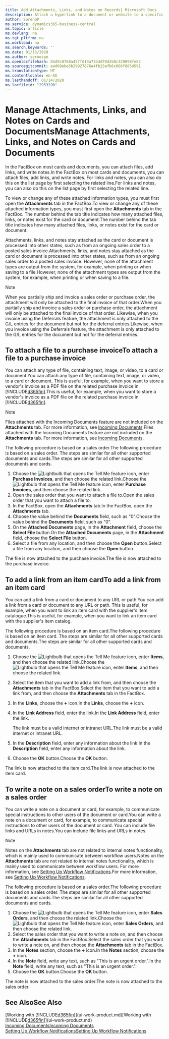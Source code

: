 ```yaml
---
title: Add Attachments, Links, and Notes on Records| Microsoft Docs
description: Attach a hyperlink to a document or website to a specific record, such as a customer or document.
author: SorenGP
ms.service: dynamics365-business-central
ms.topic: article
ms.devlang: na
ms.tgt_pltfrm: na
ms.workload: na
ms.search.keywords: ''
ms.date: 01/13/2020
ms.author: sgroespe
ms.openlocfilehash: 84d9c0768a457fd13a73b3d70d2b8c329098fe82
ms.sourcegitcommit: ead69ebe5b29927876a4fb23afb6c066f8854591
ms.translationtype: HT
ms.contentlocale: en-AU
ms.lasthandoff: 01/14/2020
ms.locfileid: "2953290"
---
```

# <a name="manage-attachments-links-and-notes-on-cards-and-documents"></a><span data-ttu-id="338f1-103">Manage Attachments, Links, and Notes on Cards and Documents</span><span class="sxs-lookup"><span data-stu-id="338f1-103">Manage Attachments, Links, and Notes on Cards and Documents</span></span>

<span data-ttu-id="338f1-104">In the FactBox on most cards and documents, you can attach files, add links, and write notes.</span><span class="sxs-lookup"><span data-stu-id="338f1-104">In the FactBox on most cards and documents, you can attach files, add links, and write notes.</span></span> <span data-ttu-id="338f1-105">For links and notes, you can also do this on the list page by first selecting the related line.</span><span class="sxs-lookup"><span data-stu-id="338f1-105">For links and notes, you can also do this on the list page by first selecting the related line.</span></span>

<span data-ttu-id="338f1-106">To view or change any of these attached information types, you must first open the **Attachments** tab in the FactBox.</span><span class="sxs-lookup"><span data-stu-id="338f1-106">To view or change any of these attached information types, you must first open the **Attachments** tab in the FactBox.</span></span> <span data-ttu-id="338f1-107">The number behind the tab title indicates how many attached files, links, or notes exist for the card or document.</span><span class="sxs-lookup"><span data-stu-id="338f1-107">The number behind the tab title indicates how many attached files, links, or notes exist for the card or document.</span></span>

<span data-ttu-id="338f1-108">Attachments, links, and notes stay attached as the card or document is processed into other states, such as from an ongoing sales order to a posted sales invoice.</span><span class="sxs-lookup"><span data-stu-id="338f1-108">Attachments, links, and notes stay attached as the card or document is processed into other states, such as from an ongoing sales order to a posted sales invoice.</span></span> <span data-ttu-id="338f1-109">However, none of the attachment types are output from the system, for example, when printing or when saving to a file.</span><span class="sxs-lookup"><span data-stu-id="338f1-109">However, none of the attachment types are output from the system, for example, when printing or when saving to a file.</span></span>

> [!NOTE]
> <span data-ttu-id="338f1-110">When you partially ship and invoice a sales order or purchase order, the attachment will only be attached to the final invoice of that order.</span><span class="sxs-lookup"><span data-stu-id="338f1-110">When you partially ship and invoice a sales order or purchase order, the attachment will only be attached to the final invoice of that order.</span></span> <span data-ttu-id="338f1-111">Likewise, when you invoice using the Deferrals feature, the attachment is only attached to the G/L entries for the document but not for the deferral entries.</span><span class="sxs-lookup"><span data-stu-id="338f1-111">Likewise, when you invoice using the Deferrals feature, the attachment is only attached to the G/L entries for the document but not for the deferral entries.</span></span>

## <a name="to-attach-a-file-to-a-purchase-invoice"></a><span data-ttu-id="338f1-112">To attach a file to a purchase invoice</span><span class="sxs-lookup"><span data-stu-id="338f1-112">To attach a file to a purchase invoice</span></span>
<span data-ttu-id="338f1-113">You can attach any type of file, containing text, image, or video, to a card or document.</span><span class="sxs-lookup"><span data-stu-id="338f1-113">You can attach any type of file, containing text, image, or video, to a card or document.</span></span> <span data-ttu-id="338f1-114">This is useful, for example, when you want to store a vendor's invoice as a PDF file on the related purchase invoice in [!INCLUDE[d365fin](includes/d365fin_md.md)].</span><span class="sxs-lookup"><span data-stu-id="338f1-114">This is useful, for example, when you want to store a vendor's invoice as a PDF file on the related purchase invoice in [!INCLUDE[d365fin](includes/d365fin_md.md)].</span></span>

> [!NOTE]
> <span data-ttu-id="338f1-115">Files attached with the Incoming Documents feature are not included on the **Attachments** tab. For more information, see [Incoming Documents](across-income-documents.md).</span><span class="sxs-lookup"><span data-stu-id="338f1-115">Files attached with the Incoming Documents feature are not included on the **Attachments** tab. For more information, see [Incoming Documents](across-income-documents.md).</span></span>

<span data-ttu-id="338f1-116">The following procedure is based on a sales order.</span><span class="sxs-lookup"><span data-stu-id="338f1-116">The following procedure is based on a sales order.</span></span> <span data-ttu-id="338f1-117">The steps are similar for all other supported documents and cards.</span><span class="sxs-lookup"><span data-stu-id="338f1-117">The steps are similar for all other supported documents and cards.</span></span>

1. <span data-ttu-id="338f1-118">Choose the ![Lightbulb that opens the Tell Me feature](media/ui-search/search_small.png "Tell me what you want to do") icon, enter **Purchase Invoices**, and then choose the related link.</span><span class="sxs-lookup"><span data-stu-id="338f1-118">Choose the ![Lightbulb that opens the Tell Me feature](media/ui-search/search_small.png "Tell me what you want to do") icon, enter **Purchase Invoices**, and then choose the related link.</span></span>
2. <span data-ttu-id="338f1-119">Open the sales order that you want to attach a file to.</span><span class="sxs-lookup"><span data-stu-id="338f1-119">Open the sales order that you want to attach a file to.</span></span>
3. <span data-ttu-id="338f1-120">In the FactBox, open the **Attachments** tab.</span><span class="sxs-lookup"><span data-stu-id="338f1-120">In the FactBox, open the **Attachments** tab.</span></span>
4. <span data-ttu-id="338f1-121">Choose the value behind the **Documents** field, such as "0".</span><span class="sxs-lookup"><span data-stu-id="338f1-121">Choose the value behind the **Documents** field, such as "0".</span></span>
5. <span data-ttu-id="338f1-122">On the **Attached Documents** page, in the **Attachment** field, choose the **Select File** button.</span><span class="sxs-lookup"><span data-stu-id="338f1-122">On the **Attached Documents** page, in the **Attachment** field, choose the **Select File** button.</span></span>
5. <span data-ttu-id="338f1-123">Select a file from any location, and then choose the **Open** button.</span><span class="sxs-lookup"><span data-stu-id="338f1-123">Select a file from any location, and then choose the **Open** button.</span></span>

<span data-ttu-id="338f1-124">The file is now attached to the purchase invoice.</span><span class="sxs-lookup"><span data-stu-id="338f1-124">The file is now attached to the purchase invoice.</span></span>

## <a name="to-add-a-link-from-an-item-card"></a><span data-ttu-id="338f1-125">To add a link from an item card</span><span class="sxs-lookup"><span data-stu-id="338f1-125">To add a link from an item card</span></span>
<span data-ttu-id="338f1-126">You can add a link from a card or document to any URL or path.</span><span class="sxs-lookup"><span data-stu-id="338f1-126">You can add a link from a card or document to any URL or path.</span></span> <span data-ttu-id="338f1-127">This is useful, for example, when you want to link an item card with the supplier's item catalogue.</span><span class="sxs-lookup"><span data-stu-id="338f1-127">This is useful, for example, when you want to link an item card with the supplier's item catalog.</span></span>

<span data-ttu-id="338f1-128">The following procedure is based on an item card.</span><span class="sxs-lookup"><span data-stu-id="338f1-128">The following procedure is based on an item card.</span></span> <span data-ttu-id="338f1-129">The steps are similar for all other supported cards and documents.</span><span class="sxs-lookup"><span data-stu-id="338f1-129">The steps are similar for all other supported cards and documents.</span></span>

1. <span data-ttu-id="338f1-130">Choose the ![Lightbulb that opens the Tell Me feature](media/ui-search/search_small.png "Tell me what you want to do") icon, enter **Items**, and then choose the related link.</span><span class="sxs-lookup"><span data-stu-id="338f1-130">Choose the ![Lightbulb that opens the Tell Me feature](media/ui-search/search_small.png "Tell me what you want to do") icon, enter **Items**, and then choose the related link.</span></span>
2. <span data-ttu-id="338f1-131">Select the item that you want to add a link from, and then choose the **Attachments** tab in the FactBox.</span><span class="sxs-lookup"><span data-stu-id="338f1-131">Select the item that you want to add a link from, and then choose the **Attachments** tab in the FactBox.</span></span>
3. <span data-ttu-id="338f1-132">In the **Links**, choose the **+** icon.</span><span class="sxs-lookup"><span data-stu-id="338f1-132">In the **Links**, choose the **+** icon.</span></span>
4. <span data-ttu-id="338f1-133">In the **Link Address** field, enter the link.</span><span class="sxs-lookup"><span data-stu-id="338f1-133">In the **Link Address** field, enter the link.</span></span>

    <span data-ttu-id="338f1-134">The link must be a valid internet or intranet URL.</span><span class="sxs-lookup"><span data-stu-id="338f1-134">The link must be a valid internet or intranet URL.</span></span>

5. <span data-ttu-id="338f1-135">In the **Description** field, enter any information about the link.</span><span class="sxs-lookup"><span data-stu-id="338f1-135">In the **Description** field, enter any information about the link.</span></span>  
6. <span data-ttu-id="338f1-136">Choose the **OK** button.</span><span class="sxs-lookup"><span data-stu-id="338f1-136">Choose the **OK** button.</span></span>

<span data-ttu-id="338f1-137">The link is now attached to the item card.</span><span class="sxs-lookup"><span data-stu-id="338f1-137">The link is now attached to the item card.</span></span>  

## <a name="to-write-a-note-on-a-sales-order"></a><span data-ttu-id="338f1-138">To write a note on a sales order</span><span class="sxs-lookup"><span data-stu-id="338f1-138">To write a note on a sales order</span></span>
<span data-ttu-id="338f1-139">You can write a note on a document or card, for example, to communicate special instructions to other users of the document or card.</span><span class="sxs-lookup"><span data-stu-id="338f1-139">You can write a note on a document or card, for example, to communicate special instructions to other users of the document or card.</span></span> <span data-ttu-id="338f1-140">You can include file links and URLs in notes.</span><span class="sxs-lookup"><span data-stu-id="338f1-140">You can include file links and URLs in notes.</span></span>

> [!NOTE]
> <span data-ttu-id="338f1-141">Notes on the **Attachments** tab are not related to internal notes functionality, which is mainly used to communicate between workflow users.</span><span class="sxs-lookup"><span data-stu-id="338f1-141">Notes on the **Attachments** tab are not related to internal notes functionality, which is mainly used to communicate between workflow users.</span></span> <span data-ttu-id="338f1-142">For more information, see [Setting Up Workflow Notifications](across-setting-up-workflow-notifications.md).</span><span class="sxs-lookup"><span data-stu-id="338f1-142">For more information, see [Setting Up Workflow Notifications](across-setting-up-workflow-notifications.md).</span></span>

<span data-ttu-id="338f1-143">The following procedure is based on a sales order.</span><span class="sxs-lookup"><span data-stu-id="338f1-143">The following procedure is based on a sales order.</span></span> <span data-ttu-id="338f1-144">The steps are similar for all other supported documents and cards.</span><span class="sxs-lookup"><span data-stu-id="338f1-144">The steps are similar for all other supported documents and cards.</span></span>

1. <span data-ttu-id="338f1-145">Choose the ![Lightbulb that opens the Tell Me feature](media/ui-search/search_small.png "Tell me what you want to do") icon, enter **Sales Orders**, and then choose the related link.</span><span class="sxs-lookup"><span data-stu-id="338f1-145">Choose the ![Lightbulb that opens the Tell Me feature](media/ui-search/search_small.png "Tell me what you want to do") icon, enter **Sales Orders**, and then choose the related link.</span></span>
2. <span data-ttu-id="338f1-146">Select the sales order that you want to write a note on, and then choose the **Attachments** tab in the FactBox.</span><span class="sxs-lookup"><span data-stu-id="338f1-146">Select the sales order that you want to write a note on, and then choose the **Attachments** tab in the FactBox.</span></span>
3. <span data-ttu-id="338f1-147">In the **Notes** section, choose the **+** icon.</span><span class="sxs-lookup"><span data-stu-id="338f1-147">In the **Notes** section, choose the **+** icon.</span></span>
4. <span data-ttu-id="338f1-148">In the **Note** field, write any text, such as "This is an urgent order.".</span><span class="sxs-lookup"><span data-stu-id="338f1-148">In the **Note** field, write any text, such as "This is an urgent order.".</span></span>
5. <span data-ttu-id="338f1-149">Choose the **OK** button.</span><span class="sxs-lookup"><span data-stu-id="338f1-149">Choose the **OK** button.</span></span>

<span data-ttu-id="338f1-150">The note is now attached to the sales order.</span><span class="sxs-lookup"><span data-stu-id="338f1-150">The note is now attached to the sales order.</span></span>

## <a name="see-also"></a><span data-ttu-id="338f1-151">See Also</span><span class="sxs-lookup"><span data-stu-id="338f1-151">See Also</span></span>  
<span data-ttu-id="338f1-152">[Working with [!INCLUDE[d365fin](includes/d365fin_md.md)]](ui-work-product.md)</span><span class="sxs-lookup"><span data-stu-id="338f1-152">[Working with [!INCLUDE[d365fin](includes/d365fin_md.md)]](ui-work-product.md)</span></span>  
[<span data-ttu-id="338f1-153">Incoming Documents</span><span class="sxs-lookup"><span data-stu-id="338f1-153">Incoming Documents</span></span>](across-income-documents.md)  
[<span data-ttu-id="338f1-154">Setting Up Workflow Notifications</span><span class="sxs-lookup"><span data-stu-id="338f1-154">Setting Up Workflow Notifications</span></span>](across-setting-up-workflow-notifications.md)  
